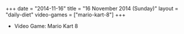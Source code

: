 +++
date = "2014-11-16"
title = "16 November 2014 (Sunday)"
layout = "daily-diet"
video-games = ["mario-kart-8"]
+++


* Video Game: Mario Kart 8